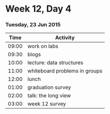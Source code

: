 # Week 12, Day 4

### Tuesday, 23 Jun 2015

| Time | Activity |
| --- | --- |
| 09:00 | work on labs |
| 09:30 | blogs |
| 10:00 | lecture: data structures |
| 11:00 | whiteboard problems in groups |
| 12:00 | lunch |
| 01:00 | graduation survey |
| 02:00 | talk: the long view |
| 03:00 | week 12 survey |

